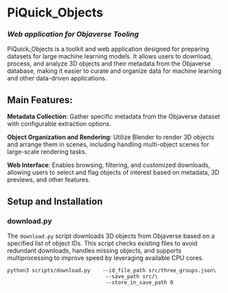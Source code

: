 # PiQuick_Objects 
### *Web application for Objaverse Tooling*

PiQuick_Objects is a toolkit and web application designed for preparing datasets for large machine learning models. It allows users to download, process, and analyze 3D objects and their metadata from the Objaverse database, making it easier to curate and organize data for machine learning and other data-driven applications.

## Main Features:

**Metadata Collection**: Gather specific metadata from the Objaverse dataset with configurable extraction options.

**Object Organization and Rendering**: Utilize Blender to render 3D objects and arrange them in scenes, including handling multi-object scenes for large-scale rendering tasks.


**Web Interface**: Enables browsing, filtering, and customized downloads, allowing users to select and flag objects of interest based on metadata, 3D previews, and other features.

## Setup and Installation

### download.py
The ```download.py``` script downloads 3D objects from Objaverse based on a specified list of object IDs. This script checks existing files to avoid redundant downloads, handles missing objects, and supports multiprocessing to improve speed by leveraging available CPU cores.

```                             
python3 scripts/download.py    --id_file_path src/three_groups.json\
                                --save_path src/\
                                --store_in_save_path 0
```